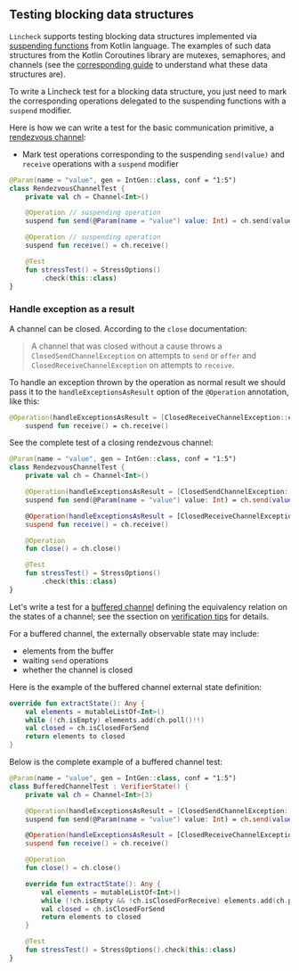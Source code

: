 ## Testing blocking data structures

`Lincheck` supports testing blocking data structures implemented via [suspending functions](https://github.com/Kotlin/KEEP/blob/master/proposals/coroutines.md#coroutines-overview)
from Kotlin language. The examples of such data structures from the Kotlin Coroutines library 
are mutexes, semaphores, and channels (see the [corresponding guide](https://kotlinlang.org/docs/reference/coroutines/coroutines-guide.html)
to understand what these data structures are).

To write a Lincheck test for a blocking data structure, you just need to mark 
the corresponding operations delegated to the suspending functions with a `suspend` modifier.

Here is how we can write a test for the basic communication primitive, a [rendezvous channel](https://kotlin.github.io/kotlinx.coroutines/kotlinx-coroutines-core/kotlinx.coroutines.channels/-channel/index.html):

* Mark test operations corresponding to the suspending `send(value)` and `receive` operations with a 
    `suspend` modifier
    

```kotlin
@Param(name = "value", gen = IntGen::class, conf = "1:5")
class RendezvousChannelTest {
    private val ch = Channel<Int>()

    @Operation // suspending operation
    suspend fun send(@Param(name = "value") value: Int) = ch.send(value)

    @Operation // suspending operation
    suspend fun receive() = ch.receive()

    @Test
    fun stressTest() = StressOptions()
        .check(this::class)
}
```

### Handle exception as a result

A channel can be closed. According to the `close` documentation:

> A channel that was closed without a cause throws a `ClosedSendChannelException` on attempts to 
> `send` or `offer` and `ClosedReceiveChannelException` on attempts to `receive`.

To handle an exception thrown by the operation as normal result we should pass it to the `handleExceptionsAsResult` option of the  `@Operation` annotation, like this:

```kotlin
@Operation(handleExceptionsAsResult = [ClosedReceiveChannelException::class])
    suspend fun receive() = ch.receive()
```

See the complete test of a closing rendezvous channel:

```kotlin
@Param(name = "value", gen = IntGen::class, conf = "1:5")
class RendezvousChannelTest {
    private val ch = Channel<Int>()

    @Operation(handleExceptionsAsResult = [ClosedSendChannelException::class])
    suspend fun send(@Param(name = "value") value: Int) = ch.send(value)

    @Operation(handleExceptionsAsResult = [ClosedReceiveChannelException::class])
    suspend fun receive() = ch.receive()

    @Operation
    fun close() = ch.close()

    @Test
    fun stressTest() = StressOptions()
        .check(this::class)
}
```

Let's write a test for a [buffered channel](https://kotlin.github.io/kotlinx.coroutines/kotlinx-coroutines-core/kotlinx.coroutines.channels/-channel/index.html)
 defining the equivalency relation on the states of a channel; see the ssection on [verification tips](verification.md) for details.

For a buffered channel, the externally observable state may include: 
- elements from the buffer
- waiting `send` operations 
- whether the channel is closed

Here is the example of the buffered channel external state definition:

```kotlin
override fun extractState(): Any {
    val elements = mutableListOf<Int>()
    while (!ch.isEmpty) elements.add(ch.poll()!!)
    val closed = ch.isClosedForSend
    return elements to closed
}
```

Below is the complete example of a buffered channel test:

```kotlin
@Param(name = "value", gen = IntGen::class, conf = "1:5")
class BufferedChannelTest : VerifierState() {
    private val ch = Channel<Int>(3)

    @Operation(handleExceptionsAsResult = [ClosedSendChannelException::class])
    suspend fun send(@Param(name = "value") value: Int) = ch.send(value)

    @Operation(handleExceptionsAsResult = [ClosedReceiveChannelException::class])
    suspend fun receive() = ch.receive()

    @Operation
    fun close() = ch.close()

    override fun extractState(): Any {
        val elements = mutableListOf<Int>()
        while (!ch.isEmpty && !ch.isClosedForReceive) elements.add(ch.poll()!!)
        val closed = ch.isClosedForSend
        return elements to closed
    }

    @Test
    fun stressTest() = StressOptions().check(this::class)
}
```